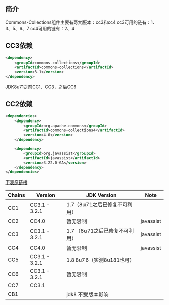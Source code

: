 ## 简介

Commons-Collections组件主要有两大版本：cc3和cc4
cc3可用的链有：1、3、5、6、7
cc4可用的链有：2、4

## CC3依赖

```xml
<dependency>
    <groupId>commons-collections</groupId>
    <artifactId>commons-collections</artifactId>
    <version>3.1</version>
</dependency>
```

JDK8u71之前CC1、CC3，之后CC6

## CC2依赖

```xml
<dependencies>
    <dependency>
        <groupId>org.apache.commons</groupId>
        <artifactId>commons-collections4</artifactId>
        <version>4.0</version>
    </dependency>

    <dependency>
        <groupId>org.javassist</groupId>
        <artifactId>javassist</artifactId>
        <version>3.22.0-GA</version>
    </dependency>
</dependencies>
```

[下表原链接](https://www.cnblogs.com/colo/p/15418938.html)

|Chains| Version       |JDK Version|Note|
|---|---|---|---|
|CC1|CC3.1 - 3.2.1|1.7（8u71之后已修复不可利用）||
|CC2|CC4.0|暂无限制|javassist|
|CC3|CC3.1 - 3.2.1|1.7 （8u71之后已修复不可利用）|javassist|
|CC4|CC4.0|暂无限制|javassist|
|CC5|CC3.1 - 3.2.1|1.8 8u76（实测8u181也可）||
|CC6|CC3.1 - 3.2.1|暂无限制||
|CC7|CC3.1|||
|CB1||jdk8 不受版本影响||

